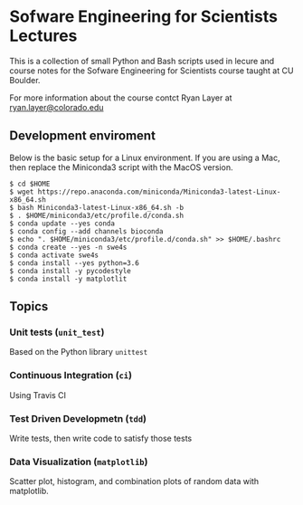 # Sofware Engineering for Scientists Lectures
This is a collection of small Python and Bash scripts used in lecure and course
notes for the Sofware Engineering for Scientists course taught at CU Boulder.

For more information about the course contct Ryan Layer at
ryan.layer@colorado.edu

## Development enviroment
Below is the basic setup for a Linux environment. If you are using a Mac, then
replace the Miniconda3 script with the MacOS version.

```
$ cd $HOME
$ wget https://repo.anaconda.com/miniconda/Miniconda3-latest-Linux-x86_64.sh
$ bash Miniconda3-latest-Linux-x86_64.sh -b
$ . $HOME/miniconda3/etc/profile.d/conda.sh
$ conda update --yes conda
$ conda config --add channels bioconda
$ echo ". $HOME/miniconda3/etc/profile.d/conda.sh" >> $HOME/.bashrc 
$ conda create --yes -n swe4s
$ conda activate swe4s
$ conda install --yes python=3.6
$ conda install -y pycodestyle
$ conda install -y matplotlit
```

## Topics

### Unit tests (`unit_test`)

Based on the Python library `unittest`

### Continuous Integration (`ci`)

Using Travis CI

### Test Driven Developmetn (`tdd`)

Write tests, then write code to satisfy those tests

### Data Visualization (`matplotlib`)

Scatter plot, histogram, and combination plots of random data with matplotlib.

